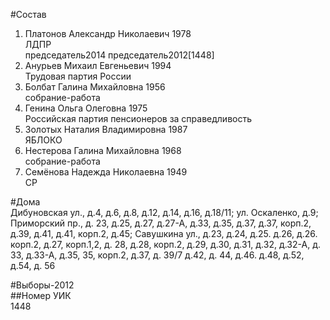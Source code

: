 #Состав  
1. Платонов Александр Николаевич 1978  
    ЛДПР  
    председатель2014 председатель2012[1448]  
2. Анурьев Михаил Евгеньевич 1994  
    Трудовая партия России  
3. Болбат Галина Михайловна 1956  
    собрание-работа  
4. Генина Ольга Олеговна 1975  
    Российская партия пенсионеров за справедливость  
5. Золотых Наталия Владимировна 1987  
    ЯБЛОКО  
6. Нестерова Галина Михайловна 1968  
    собрание-работа  
7. Семёнова Надежда Николаевна 1949  
    СР  
  
#Дома  
Дибуновская ул., д.4, д.6, д.8, д.12, д.14, д.16, д.18/11; ул. Оскаленко, д.9; Приморский пр., д. 23, д.25, д.27, д.27-А, д.33, д.35, д.37, д.37, корп.2, д.39, д.41, д.41, корп.2, д.45; Савушкина ул., д.23, д.24, д.25. д.26, д.26. корп.2, д.27, корп.1,2, д. 28, д.28, корп.2, д.29, д.30, д.31, д.32, д.32-А, д. 33, д.33-А, д.35, 35, корп.2, д.37, д. 39/7 д.42, д. 44, д.46. д.48, д.52, д.54, д. 56  
  
#Выборы-2012  
##Номер УИК  
1448  
